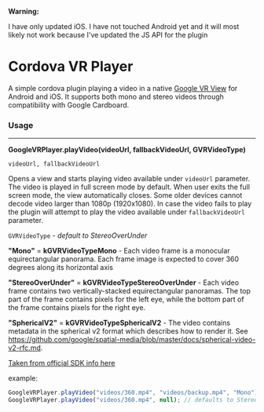 **Warning:**

I have only updated iOS.  I have not touched Android yet and it will most likely not work because I've updated the JS API for the plugin

Cordova VR Player
======

A simple cordova plugin playing a video in a native [Google VR View](https://developers.google.com/vr/concepts/vrview) for Android and iOS. It supports both mono and stereo videos through compatibility with Google Cardboard.

### Usage
-----

**GoogleVRPlayer.playVideo(videoUrl, fallbackVideoUrl, GVRVideoType)**

`videoUrl, fallbackVideoUrl`

Opens a view and starts playing video available under `videoUrl` parameter. The video is played in full screen mode by default. When user exits the full screen mode, the view automatically closes. Some older devices cannot decode video larger than 1080p (1920x1080). In case the video fails to play the plugin will attempt to play the video available under `fallbackVideoUrl` parameter.


`GVRVideoType` - _default to StereoOverUnder_

**"Mono"** = **kGVRVideoTypeMono** - Each video frame is a monocular equirectangular panorama. Each frame image is expected to cover 360 degrees along its horizontal axis

**"StereoOverUnder"** = **kGVRVideoTypeStereoOverUnder** - Each video frame contains two vertically-stacked equirectangular panoramas. The top part of the frame contains pixels for the left eye, while the bottom part of the frame contains pixels for the right eye.

**"SphericalV2"** = **kGVRVideoTypeSphericalV2** - The video contains metadata in the spherical v2 format which describes how to render it. See https://github.com/google/spatial-media/blob/master/docs/spherical-video-v2-rfc.md.

[Taken from official SDK info here](https://developers.google.com/vr/ios/reference/g_v_r_video_view_8h#a7cb3bbc06fa053a4d1ade6014a3ac6ec)

example:

```javascript
GoogleVRPlayer.playVideo("videos/360.mp4", "videos/backup.mp4", "Mono");
GoogleVRPlayer.playVideo("videos/360.mp4", null); // defaults to StereoOverUnder
```